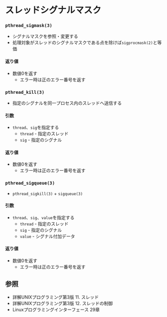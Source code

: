 # スレッドシグナルマスク
### `pthread_sigmask(3)`
- シグナルマスクを参照・変更する
- 処理対象がスレッドのシグナルマスクである点を除けば`sigprocmask(2)`と等価

#### 返り値
- 数値0を返す
  - エラー時は正のエラー番号を返す

### `pthread_kill(3)`
- 指定のシグナルを同一プロセス内のスレッドへ送信する

#### 引数
- `thread`、`sig`を指定する
  - `thread` - 指定のスレッド
  - `sig` - 指定のシグナル

#### 返り値
- 数値0を返す
  - エラー時は正のエラー番号を返す

### `pthread_sigqueue(3)`
- `pthread_sigkill(3)` + `sigqueue(3)`

#### 引数
- `thread`、`sig`、`value`を指定する
  - `thread` - 指定のスレッド
  - `sig` - 指定のシグナル
  - `value` - シグナル付加データ

#### 返り値
- 数値0を返す
  - エラー時は正のエラー番号を返す

## 参照
- 詳解UNIXプログラミング第3版 11. スレッド
- 詳解UNIXプログラミング第3版 12. スレッドの制御
- Linuxプログラミングインターフェース 29章
